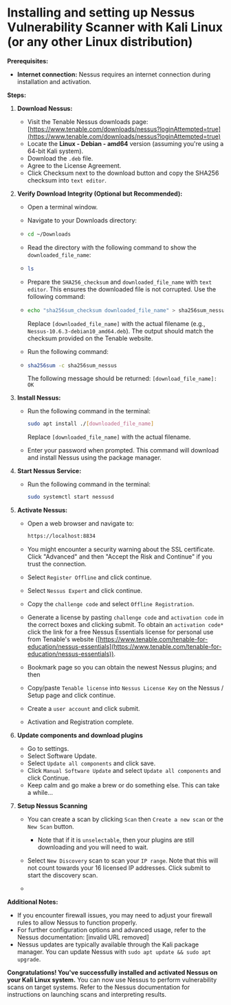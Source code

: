 # Installing and setting up Nessus Vulnerability Scanner with Kali Linux (or any other Linux distribution)

**Prerequisites:**

- **Internet connection:** Nessus requires an internet connection during installation and activation.

**Steps:**

1. **Download Nessus:**

   - Visit the Tenable Nessus downloads page: [https://www.tenable.com/downloads/nessus?loginAttempted=true](https://www.tenable.com/downloads/nessus?loginAttempted=true)
   - Locate the **Linux - Debian - amd64** version (assuming you're using a 64-bit Kali system).
   - Download the `.deb` file.
   - Agree to the License Agreement.
   - Click Checksum next to the download button and copy the SHA256 checksum into `text editor`.

2. **Verify Download Integrity (Optional but Recommended):**

   - Open a terminal window.
   - Navigate to your Downloads directory:
   - 
     ```Bash
     cd ~/Downloads
     ```
     
   - Read the directory with the following command to show the `downloaded_file_name`:
   - 
     ```Bash
     ls
     ```
     
   - Prepare the `SHA256_checksum` and `downloaded_file_name` with `text editor`. This ensures the downloaded file is not corrupted. Use the following command:
   - 
     ```bash
     echo "sha256sum_checksum downloaded_file_name" > sha256sum_nessus
     ```
     
     Replace `[downloaded_file_name]` with the actual filename (e.g., `Nessus-10.6.3-debian10_amd64.deb`). The output should match the checksum provided on the Tenable website.
   - Run the following command:
   - 
     ```bash
     sha256sum -c sha256sum_nessus
     ```
     
     The following message should be returned: `[download_file_name]: OK`

5. **Install Nessus:**

   - Run the following command in the terminal:

     ```bash
     sudo apt install ./[downloaded_file_name]
     ```

     Replace `[downloaded_file_name]` with the actual filename.

   - Enter your password when prompted. This command will download and install Nessus using the package manager.

6. **Start Nessus Service:**

   - Run the following command in the terminal:

     ```bash
     sudo systemctl start nessusd
     ```

7. **Activate Nessus:**

   - Open a web browser and navigate to:

     ```bash
     https://localhost:8834
     ```
     
   - You might encounter a security warning about the SSL certificate. Click "Advanced" and then "Accept the Risk and Continue" if you trust the connection.
   - Select `Register Offline` and click continue.
   - Select `Nessus Expert` and click continue.
   - Copy the `challenge code` and select `Offline Registration`.
   - Generate a license by pasting `challenge code` and `activation code` in the correct boxes and clicking submit.
     To obtain an `activation code*` click the link for a free Nessus Essentials license for personal use from Tenable's website ([https://www.tenable.com/tenable-for-education/nessus-essentials](https://www.tenable.com/tenable-for-education/nessus-essentials)).
   - Bookmark page so you can obtain the newest Nessus plugins; and then
   - Copy/paste `Tenable license` into `Nessus License Key` on the Nessus / Setup page and click continue.
   - Create a `user account` and click submit.
   - Activation and Registration complete.
  
8. **Update components and download plugins**

   - Go to settings.
   - Select Software Update.
   - Select `Update all components` and click save.
   - Click `Manual Software Update` and select `Update all components` and click Continue.
   - Keep calm and go make a brew or do something else. This can take a while...
  
9. **Setup Nessus Scanning**

   - You can create a scan by clicking `Scan` then `Create a new scan` or the `New Scan` button.
     * Note that if it is `unselectable`, then your plugins are still downloading and you will need to wait.
    
   - Select `New Discovery` scan to scan your `IP range`. Note that this will not count towards your 16 licensed IP addresses. Click submit to start the discovery scan.
   - 

**Additional Notes:**

- If you encounter firewall issues, you may need to adjust your firewall rules to allow Nessus to function properly.
- For further configuration options and advanced usage, refer to the Nessus documentation: [invalid URL removed]
- Nessus updates are typically available through the Kali package manager. You can update Nessus with `sudo apt update && sudo apt upgrade`.

**Congratulations! You've successfully installed and activated Nessus on your Kali Linux system.** You can now use Nessus to perform vulnerability scans on target systems. Refer to the Nessus documentation for instructions on launching scans and interpreting results.
